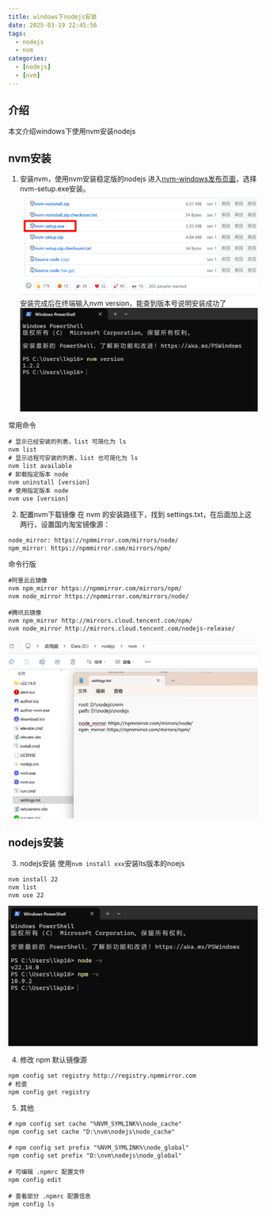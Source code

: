 ```yaml
---
title: windows下nodejs安装
date: 2025-03-19 22:45:56
tags:
  - nodejs
  - nvm
categories:
  - [nodejs]
  - [nvm]
---
```

## 介绍
本文介绍windows下使用nvm安装nodejs

## nvm安装
1. 安装nvm，使用nvm安装稳定版的nodejs
进入[nvm-windows发布页面](https://github.com/coreybutler/nvm-windows/releases)，选择nvm-setup.exe安装。
![](img/nodejs-install/nvm-windows-download.png)
安装完成后在终端输入nvm version，能查到版本号说明安装成功了
![](img/nodejs-install/nvm-version.png)

常用命令
```shell
# 显示已经安装的列表，list 可简化为 ls
nvm list
# 显示远程可安装的列表，list 也可简化为 ls
nvm list available
# 卸载指定版本 node
nvm uninstall [version]
# 使用指定版本 node
nvm use [version]
```
2. 配置nvm下载镜像
在 nvm 的安装路径下，找到 settings.txt，在后面加上这两行，设置国内淘宝镜像源：

```shell
node_mirror: https://npmmirror.com/mirrors/node/
npm_mirror: https://npmmirror.com/mirrors/npm/
```

命令行版
```shell
#阿里云云镜像
nvm npm_mirror https://npmmirror.com/mirrors/npm/
nvm node_mirror https://npmmirror.com/mirrors/node/

#腾讯云镜像
nvm npm_mirror http://mirrors.cloud.tencent.com/npm/
nvm node_mirror http://mirrors.cloud.tencent.com/nodejs-release/
```

![](img/nodejs-install/nvm-settings.png)

## nodejs安装
3. nodejs安装
使用`nvm install xxx`安装lts版本的noejs
```
nvm install 22
nvm list
nvm use 22
```
![](img/nodejs-install/node-version.png)

4. 修改 npm 默认镜像源
```shell
npm config set registry http://registry.npmmirror.com
# 检查
npm config get registry
```

5. 其他
```shell
# npm config set cache "%NVM_SYMLINK%\node_cache"
npm config set cache "D:\nvm\nodejs\node_cache"

# npm config set prefix "%NVM_SYMLINK%\node_global"
npm config set prefix "D:\nvm\nodejs\node_global"

# 可编辑 .npmrc 配置文件
npm config edit

# 查看部分 .npmrc 配置信息
npm config ls
```






